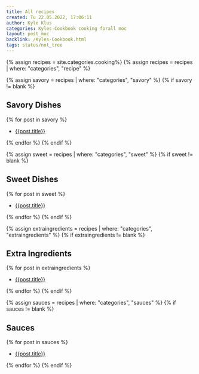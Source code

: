 ```yaml
---
title: All recipes
created: Tu 22.05.2022, 17:06:11
author: Kyle Klus
categories: Kyles-Cookbook cooking forall moc
layout: post_moc
backlink: /Kyles-Cookbook.html
tags: status/not_tree
---
```

{% assign recipes = site.categories.cooking%}
{% assign recipes = recipes | where: "categories", "recipe" %}

{% assign savory = recipes | where: "categories", "savory" %}
{% if savory != blank %}

## Savory Dishes

{% for post in savory %}

- [{{post.title}}]({{post.url}})

{% endfor %}
{% endif %}

{% assign sweet = recipes | where: "categories", "sweet" %}
{% if sweet != blank %}

## Sweet Dishes

{% for post in sweet %}

- [{{post.title}}]({{post.url}})

{% endfor %}
{% endif %}

{% assign extraingredients = recipes | where: "categories", "extraingredients" %}
{% if extraingredients != blank %}

## Extra Ingredients

{% for post in extraingredients %}

- [{{post.title}}]({{post.url}})

{% endfor %}
{% endif %}

{% assign sauces = recipes | where: "categories", "sauces" %}
{% if sauces != blank %}

## Sauces

{% for post in sauces %}

- [{{post.title}}]({{post.url}})

{% endfor %}
{% endif %}
